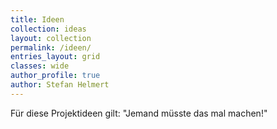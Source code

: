 ```yaml
---
title: Ideen
collection: ideas
layout: collection
permalink: /ideen/
entries_layout: grid
classes: wide
author_profile: true
author: Stefan Helmert
---
```


Für diese Projektideen gilt: "Jemand müsste das mal machen!"
